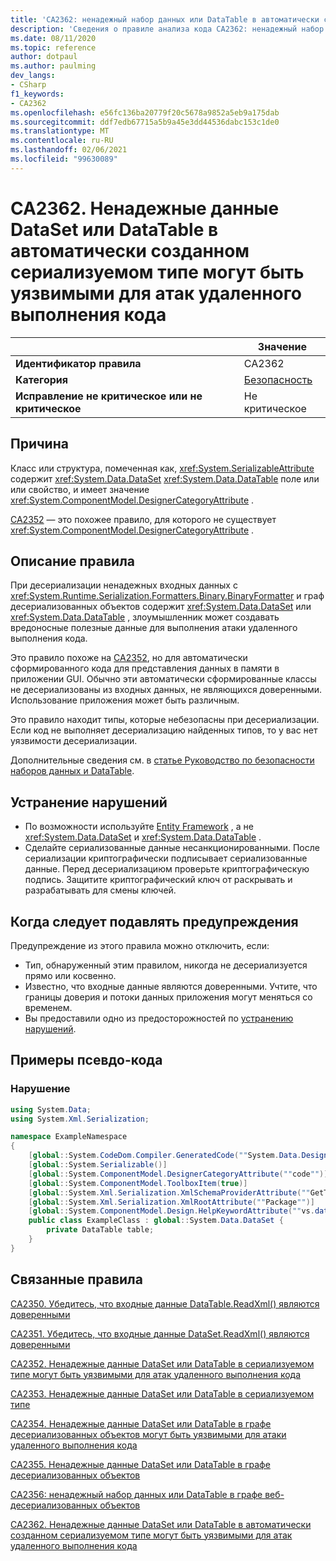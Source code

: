 ```yaml
---
title: 'CA2362: ненадежный набор данных или DataTable в автоматически сформированном сериализуемым типе может быть уязвим для атак удаленного выполнения кода (анализ кода)'
description: 'Сведения о правиле анализа кода CA2362: ненадежный набор данных или DataTable в автоматически созданном сериализуемым типе может быть уязвим для атак удаленного выполнения кода.'
ms.date: 08/11/2020
ms.topic: reference
author: dotpaul
ms.author: paulming
dev_langs:
- CSharp
f1_keywords:
- CA2362
ms.openlocfilehash: e56fc136ba20779f20c5678a9852a5eb9a175dab
ms.sourcegitcommit: ddf7edb67715a5b9a45e3dd44536dabc153c1de0
ms.translationtype: MT
ms.contentlocale: ru-RU
ms.lasthandoff: 02/06/2021
ms.locfileid: "99630089"
---
```

# <a name="ca2362-unsafe-dataset-or-datatable-in-autogenerated-serializable-type-can-be-vulnerable-to-remote-code-execution-attacks"></a>CA2362. Ненадежные данные DataSet или DataTable в автоматически созданном сериализуемом типе могут быть уязвимыми для атак удаленного выполнения кода

| | Значение |
|-|-|
| **Идентификатор правила** |CA2362|
| **Категория** |[Безопасность](security-warnings.md)|
| **Исправление не критическое или не критическое** |Не критическое|

## <a name="cause"></a>Причина

Класс или структура, помеченная как, <xref:System.SerializableAttribute> содержит <xref:System.Data.DataSet> <xref:System.Data.DataTable> поле или или свойство, и имеет значение <xref:System.ComponentModel.DesignerCategoryAttribute> .

[CA2352](ca2352.md) — это похожее правило, для которого не существует <xref:System.ComponentModel.DesignerCategoryAttribute> .

## <a name="rule-description"></a>Описание правила

При десериализации ненадежных входных данных с <xref:System.Runtime.Serialization.Formatters.Binary.BinaryFormatter> и граф десериализованных объектов содержит <xref:System.Data.DataSet> или <xref:System.Data.DataTable> , злоумышленник может создавать вредоносные полезные данные для выполнения атаки удаленного выполнения кода.

Это правило похоже на [CA2352](ca2352.md), но для автоматически сформированного кода для представления данных в памяти в приложении GUI. Обычно эти автоматически сформированные классы не десериализованы из входных данных, не являющихся доверенными. Использование приложения может быть различным.

Это правило находит типы, которые небезопасны при десериализации. Если код не выполняет десериализацию найденных типов, то у вас нет уязвимости десериализации.

Дополнительные сведения см. в [статье Руководство по безопасности наборов данных и DataTable](../../../framework/data/adonet/dataset-datatable-dataview/security-guidance.md).

## <a name="how-to-fix-violations"></a>Устранение нарушений

- По возможности используйте [Entity Framework](/ef/) , а не <xref:System.Data.DataSet> и <xref:System.Data.DataTable> .
- Сделайте сериализованные данные несанкционированными. После сериализации криптографически подписывает сериализованные данные. Перед десериализациюм проверьте криптографическую подпись. Защитите криптографический ключ от раскрывать и разрабатывать для смены ключей.

## <a name="when-to-suppress-warnings"></a>Когда следует подавлять предупреждения

Предупреждение из этого правила можно отключить, если:

- Тип, обнаруженный этим правилом, никогда не десериализуется прямо или косвенно.
- Известно, что входные данные являются доверенными. Учтите, что границы доверия и потоки данных приложения могут меняться со временем.
- Вы предоставили одно из предосторожностей по [устранению нарушений](#how-to-fix-violations).

## <a name="pseudo-code-examples"></a>Примеры псевдо-кода

### <a name="violation"></a>Нарушение

```csharp
using System.Data;
using System.Xml.Serialization;

namespace ExampleNamespace
{
    [global::System.CodeDom.Compiler.GeneratedCode(""System.Data.Design.TypedDataSetGenerator"", ""2.0.0.0"")]
    [global::System.Serializable()]
    [global::System.ComponentModel.DesignerCategoryAttribute(""code"")]
    [global::System.ComponentModel.ToolboxItem(true)]
    [global::System.Xml.Serialization.XmlSchemaProviderAttribute(""GetTypedDataSetSchema"")]
    [global::System.Xml.Serialization.XmlRootAttribute(""Package"")]
    [global::System.ComponentModel.Design.HelpKeywordAttribute(""vs.data.DataSet"")]
    public class ExampleClass : global::System.Data.DataSet {
        private DataTable table;
    }
}
```

## <a name="related-rules"></a>Связанные правила

[CA2350. Убедитесь, что входные данные DataTable.ReadXml() являются доверенными](ca2350.md)

[CA2351. Убедитесь, что входные данные DataSet.ReadXml() являются доверенными](ca2351.md)

[CA2352. Ненадежные данные DataSet или DataTable в сериализуемом типе могут быть уязвимыми для атак удаленного выполнения кода](ca2352.md)

[CA2353. Ненадежные данные DataSet или DataTable в сериализуемом типе](ca2353.md)

[CA2354. Ненадежные данные DataSet или DataTable в графе десериализованных объектов могут быть уязвимыми для атаки удаленного выполнения кода](ca2354.md)

[CA2355. Ненадежные данные DataSet или DataTable в графе десериализованных объектов](ca2355.md)

[CA2356: ненадежный набор данных или DataTable в графе веб-десериализованных объектов](ca2356.md)

[CA2362. Ненадежные данные DataSet или DataTable в автоматически созданном сериализуемом типе могут быть уязвимыми для атак удаленного выполнения кода](ca2362.md)

